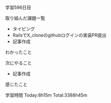 学習596日目

取り組んだ課題一覧

- タイピング
- RailsでX_cloneのgithubログインの実装PR提出
 - 記事作成

わかったこと

次にやること

- 記事作成


感じたこと

学習時間 Today:8h15m Total:3388h45m